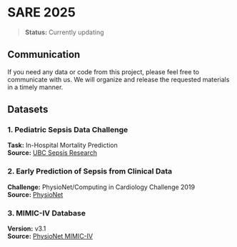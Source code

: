 # SARE 2025

> **Status:** Currently updating

## Communication

If you need any data or code from this project, please feel free to communicate with us. We will organize and release the requested materials in a timely manner.

## Datasets

### 1. Pediatric Sepsis Data Challenge
**Task:** In-Hospital Mortality Prediction  
**Source:** [UBC Sepsis Research](https://sepsis.ubc.ca/research/current-research-projects/pediatric-sepsis-data-challenge)

### 2. Early Prediction of Sepsis from Clinical Data
**Challenge:** PhysioNet/Computing in Cardiology Challenge 2019  
**Source:** [PhysioNet](https://physionet.org/content/challenge-2019/1.0.0/)

### 3. MIMIC-IV Database
**Version:** v3.1  
**Source:** [PhysioNet MIMIC-IV](https://physionet.org/content/mimiciv/3.1/)

